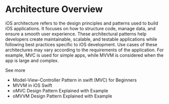 # Architecture Overview

iOS architecture refers to the design principles and patterns used to build iOS applications. It focuses on how to structure code, manage data, and ensure a smooth user experience. These architectural patterns help developers create maintainable, scalable, and testable applications while following best practices specific to iOS development. Use cases of these architectures may vary according to the requirements of the application. For example, MVC is used for simple apps, while MVVM is considered when the app is large and complex.


See more

- Model-View-Controller Pattern in swift (MVC) for Beginners
- MVVM in iOS Swift
- oMVC Design Pattern Explained with Example
- oMVVM Design Pattern Explained with Example
